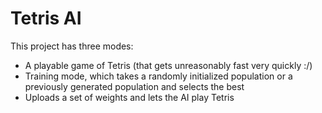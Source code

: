 # Tetris AI

This project has three modes:
- A playable game of Tetris (that gets unreasonably fast very quickly :/)
- Training mode, which takes a randomly initialized population or a previously generated population and selects the best
- Uploads a set of weights and lets the AI play Tetris
